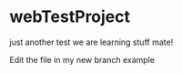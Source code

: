 # webTestProject
just another test
we are learning stuff mate!

Edit the file in my new branch example
